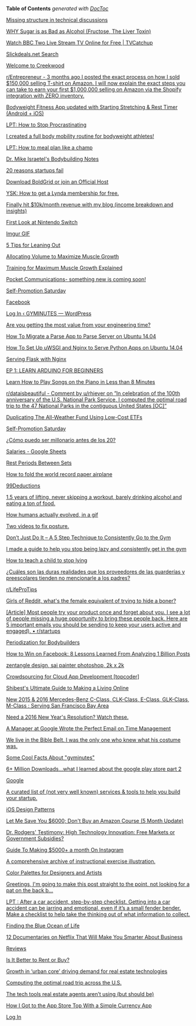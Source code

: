
<!-- START doctoc generated TOC please keep comment here to allow auto update -->
<!-- DON'T EDIT THIS SECTION, INSTEAD RE-RUN doctoc TO UPDATE -->
**Table of Contents**  *generated with [DocToc](https://github.com/thlorenz/doctoc)*

<!-- END doctoc generated TOC please keep comment here to allow auto update -->

[Missing structure in technical discussions](http://kvark.github.io/tech/arguments/2020/06/30/technical-discussions.html)


[WHY Sugar is as Bad as Alcohol (Fructose, The Liver Toxin)](https://www.youtube.com/watch?v=f_4Q9Iv7_Ao)


[Watch BBC Two Live Stream TV Online for Free | TVCatchup](https://www.tvcatchup.com/watch/bbctwo)


[Slickdeals.net Search](https://slickdeals.net/newsearch.php?src=SearchBarV2&q=apple+watch&searcharea=deals&searchin=first)


[Welcome to Creekwood](http://www.creekwoodapartmenthomes.com)


[r/Entrepreneur - 3 months ago I posted the exact process on how I sold $150,000 selling T-shirt on Amazon. I will now explain the exact steps you can take to earn your first $1,000,000 selling on Amazon via the Shopify integration with ZERO inventory.](https://www.reddit.com/r/Entrepreneur/comments/5ob55t/3_months_ago_i_posted_the_exact_process_on_how_i/)


[](https://i.imgur.com/rgMUzQ6.jpg)


[Bodyweight Fitness App updated with Starting Stretching & Rest Timer (Android + iOS)](https://www.reddit.com/r/bodyweightfitness/comments/5m6d5m/bodyweight_fitness_app_updated_with_starting/)


[LPT: How to Stop Procrastinating](https://www.reddit.com/r/LifeProTips/comments/5jf3qw/lpt_how_to_stop_procrastinating/)


[I created a full body mobility routine for bodyweight athletes!](https://www.reddit.com/r/bodyweightfitness/comments/5glwir/i_created_a_full_body_mobility_routine_for/)


[LPT: How to meal plan like a champ](https://www.reddit.com/r/LifeProTips/comments/5fxmbr/lpt_how_to_meal_plan_like_a_champ/)


[Dr. Mike Israetel's Bodybuilding Notes](https://www.reddit.com/r/Fitness/comments/5cce90/dr_mike_israetels_bodybuilding_notes/)


[20 reasons startups fail](https://www.reddit.com/r/Entrepreneur/comments/5cd52h/20_reasons_startups_fail/)


[Download BoldGrid or join an Official Host](https://www.boldgrid.com/get-it-now/)


[YSK: How to get a Lynda membership for free.](https://www.reddit.com/r/YouShouldKnow/comments/592j58/ysk_how_to_get_a_lynda_membership_for_free/)


[Finally hit $10k/month revenue with my blog (income breakdown and insights)](https://www.reddit.com/r/Entrepreneur/comments/59baw8/finally_hit_10kmonth_revenue_with_my_blog_income/)


[First Look at Nintendo Switch](https://www.youtube.com/watch?v=f5uik5fgIaI)


[Imgur GIF](http://i.imgur.com/UoZMp5Y.gifv)


[](https://i.redd.it/srtxe2b4jwnx.png)


[5 Tips for Leaning Out](http://bretcontreras.com/5-tips-for-leaning-out/)


[Allocating Volume to Maximize Muscle Growth](http://bretcontreras.com/allocating-volume-maximize-muscle-growth/)


[Training for Maximum Muscle Growth Explained](https://bretcontreras.com/training-for-maximum-muscle-growth-explained/)


[Pocket Communications- something new is coming soon!](http://pocket.com/)


[Self-Promotion Saturday](https://www.reddit.com/r/Fitness/comments/536nj2/selfpromotion_saturday/d7ql5af)


[Facebook](https://www.facebook.com/)


[Log In ‹ GYMINUTES — WordPress](http://52.206.181.144/wp-admin/post.php?post=1071&action=edit)


[Are you getting the most value from your engineering time?](http://engineerworth.com/p)


[How To Migrate a Parse App to Parse Server on Ubuntu 14.04](https://www.digitalocean.com/community/tutorials/how-to-migrate-a-parse-app-to-parse-server-on-ubuntu-14-04)


[How To Set Up uWSGI and Nginx to Serve Python Apps on Ubuntu 14.04](https://www.digitalocean.com/community/tutorials/how-to-set-up-uwsgi-and-nginx-to-serve-python-apps-on-ubuntu-14-04)


[Serving Flask with Nginx](https://vladikk.com/2013/09/12/serving-flask-with-nginx-on-ubuntu/)


[](http://benhowdle.im/grade?ref=producthunt)


[EP 1: LEARN ARDUINO FOR BEGINNERS](https://www.youtube.com/watch?v=TcTSXehoukU)


[Learn How to Play Songs on the Piano in Less than 8 Minutes](http://www.youtube.com/watch?v=sjN3-ZeuJaY)


[]()


[r/dataisbeautiful - Comment by u/rhiever on ”In celebration of the 100th anniversary of the U.S. National Park Service, I computed the optimal road trip to the 47 National Parks in the contiguous United States [OC]”](https://www.reddit.com/r/dataisbeautiful/comments/4vhivg/in_celebration_of_the_100th_anniversary_of_the_us/d5ydsug)


[](https://i.redd.it/msqvyzx7gqbx.jpg)


[Duplicating The All-Weather Fund Using Low-Cost ETFs](https://seekingalpha.com/article/3350735-duplicating-the-all-weather-fund-using-low-cost-etfs)


[Self-Promotion Saturday](https://www.reddit.com/r/Fitness/comments/4e0r09/selfpromotion_saturday/)


[¿Cómo puedo ser millonario antes de los 20?](https://www.quora.com/How-do-I-become-a-millionaire-before-the-age-of-30-1)


[Salaries - Google Sheets](https://docs.google.com/spreadsheets/d/1a1Df6dg2Pby1UoNlZU2l0FEykKsQKttu7O6q7iQd2bU/edit)


[Rest Periods Between Sets](http://www.fitnessandpower.com/training/bodybuilding-misc/rest-periods-between-sets)


[How to fold the world record paper airplane](https://www.youtube.com/watch?v=EDiC9iMcWTc)


[99Deductions](https://99deductions.com/landing/entrepreneur/all-deductions)


[1.5 years of lifting, never skipping a workout, barely drinking alcohol and eating a ton of food.](https://www.reddit.com/r/Fitness/comments/4ajtpp/15_years_of_lifting_never_skipping_a_workout/)


[How humans actually evolved, in a gif](http://www.reddit.com/r/funny/comments/4aetyg/how_humans_actually_evolved_in_a_gif/)


[Two videos to fix posture.](https://www.reddit.com/r/Fitness/comments/4ae4w4/two_videos_to_fix_posture/)


[Don’t Just Do It – A 5 Step Technique to Consistently Go to the Gym](http://routineexcellence.com/?p=10)


[I made a guide to help you stop being lazy and consistently get in the gym](https://www.reddit.com/r/Fitness/comments/49ubxy/i_made_a_guide_to_help_you_stop_being_lazy_and/)


[How to teach a child to stop lying](https://www.quora.com/How-do-you-teach-a-child-to-stop-lying)


[¿Cuáles son las duras realidades que los proveedores de las guarderías y preescolares tienden no mencionarle a los padres?](https://www.quora.com/What-are-harsh-realities-daycare-and-preschool-providers-tend-to-not-tell-parents)


[r/LifeProTips](https://www.reddit.com/r/LifeProTips/comments/49u67x/lpt_when_trying_to_come_up_with_something/)


[Girls of Reddit, what's the female equivalent of trying to hide a boner?](https://www.reddit.com/)


[[Article] Most people try your product once and forget about you. I see a lot of people missing a huge opportunity to bring these people back. Here are 5 important emails you should be sending to keep your users active and engaged). • r/startups](https://www.reddit.com/r/startups/comments/49u3j6/article_most_people_try_your_product_once_and/)


[Periodization for Bodybuilders](https://www.reddit.com/r/bodybuilding/comments/49fvkl/periodization_for_bodybuilders/)


[](https://d13yacurqjgara.cloudfront.net/users/310457/screenshots/2564579/letsgoaaa.gif)


[](https://d13yacurqjgara.cloudfront.net/users/1083723/screenshots/2563999/app.jpg)


[](https://d13yacurqjgara.cloudfront.net/users/1084625/screenshots/2556127/imgpsh_fullsize.png)


[](https://d13yacurqjgara.cloudfront.net/users/77531/screenshots/2556091/12th_week__sunday__-_final.png)


[How to Win on Facebook: 8 Lessons Learned From Analyzing 1 Billion Posts](https://www.reddit.com/r/Entrepreneur/comments/45350g/how_to_win_on_facebook_8_lessons_learned_from/)


[zentangle design, sai painter photoshop, 2k x 2k](https://www.reddit.com/r/Art/comments/437z3b/zentangle_design_sai_painter_photoshop_2k_x_2k/)


[Crowdsourcing for Cloud App Development [topcoder]](http://appirio.com/services/crowdsourcing/)


[Shibest's Ultimate Guide to Making a Living Online](https://www.reddit.com/r/WorkOnline/comments/41trkj/shibests_ultimate_guide_to_making_a_living_online/)


[New 2015 & 2016 Mercedes-Benz C-Class, CLK-Class, E-Class, GLK-Class, M-Class : Serving San Francisco Bay Area](http://www.mbofwalnutcreek.com/new-inventory/index.htm)


[Need a 2016 New Year's Resolution? Watch these.](https://www.reddit.com/r/personalfinance/comments/3z0rid/need_a_2016_new_years_resolution_watch_these/)


[A Manager at Google Wrote the Perfect Email on Time Management](https://thehustle.co/manager-google-wrote-perfect-email-time-management/)


[](http://i.imgur.com/crK23z9.jpg)


[We live in the Bible Belt. I was the only one who knew what his costume was.](http://imgur.com/a2MftvH)


[Some Cool Facts About "gyminutes"](http://www.gyminutesapp.com)


[](https://gallery.mailchimp.com/f3275619a74d5b56ab076b429/files/How_to_Become_a_Creative_Badass_01.pdf)


[6+ Million Downloads...what I learned about the google play store part 2](https://www.reddit.com/r/androiddev/comments/3q2jrr/6_million_downloadswhat_i_learned_about_the/)


[Google](https://www.google.com/webhp?sourceid=chrome-instant&ion=1&espv=2&ie=UTF-8#safe=active&q=marketing+plan+examples)


[A curated list of (not very well known) services & tools to help you build your startup.](https://www.reddit.com/r/Entrepreneur/comments/3p8mp8/a_curated_list_of_not_very_well_known_services/)


[iOS Design Patterns](https://www.raywenderlich.com/46988/ios-design-patterns)


[Let Me Save You $6000; Don't Buy an Amazon Course (5 Month Update)](https://www.reddit.com/r/Entrepreneur/comments/3nvor4/let_me_save_you_6000_dont_buy_an_amazon_course_5/)


[Dr. Rodgers' Testimony: High Technology Innovation: Free Markets or Government Subsidies?](http://www.cypress.com/documentation/ceo-articles/dr-rodgers-testimony-high-technology-innovation-free-markets-or)


[Guide To Making $5000+ a month On Instagram](https://www.reddit.com/r/Instagram/comments/3f7fse/guide_to_making_5000_a_month_on_instagram/)


[A comprehensive archive of instructional exercise illustration.](http://www.fitnessillustrated.co.uk/content/back_male)


[Color Palettes for Designers and Artists](https://colorhunt.co/)


[](https://medium.com/@nickgrosvenor/on-the-nature-of-getting-sidetracked-ecf42c642122)


[](http://dancounsell.com/articles/paid-paymium-or-freemium)


[Greetings, I'm going to make this post straight to the point, not looking for a pat on the back b...](https://justpaste.it/mgw7)


[LPT : After a car accident, step-by-step checklist. Getting into a car accident can be jarring and emotional, even if it’s a small fender bender. Make a checklist to help take the thinking out of what information to collect.](http://imgur.com/F4X1TeW)


[](http://i.imgur.com/aDnwI9q.jpg)


[](http://imgur.com/gallery/N37Lr)


[Finding the Blue Ocean of Life](https://moadkid.wordpress.com/2015/05/31/finding-the-blue-ocean-of-life/)


[12 Documentaries on Netflix That Will Make You Smarter About Business](https://www.entrepreneur.com/slideshow/246749)


[Reviews](https://play.google.com/store/apps/details?id=com.metromile.release)


[](http://i.imgur.com/lanTwfm.jpg)


[](http://i.imgur.com/pOC62wM.jpg)


[Is It Better to Rent or Buy?](https://www.nytimes.com/interactive/2014/upshot/buy-rent-calculator.html)


[Growth in ‘urban core’ driving demand for real estate technologies](http://m.bizjournals.com/sanantonio/news/2015/03/13/growth-in-urban-core-driving-demand-for-real.html?page=all&r=full)


[Computing the optimal road trip across the U.S.](http://www.randalolson.com/2015/03/08/computing-the-optimal-road-trip-across-the-u-s/)


[The tech tools real estate agents aren’t using (but should be)](http://www.inman.com/2015/02/26/the-tech-tool-real-estate-agents-arent-using-but-should-be/)


[How I Got to the App Store Top With a Simple Currency App](http://kukuruku.co/hub/ios/how-i-got-to-the-app-store-top-with-a-simple-currency-app)


[Log In](http://readitlaterlist.com/add)
